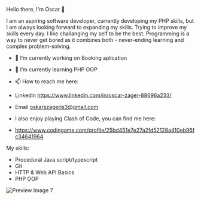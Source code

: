 Hello there, I'm Oscar 👋

I am an aspiring software developer, currently developing my PHP skills, but I am always looking forward to expanding my skills. Trying to improve my skills every day.
I like challanging my self to be the best. Programming is a way to never get bored as it combines both - never-ending learning and complex problem-solving.

- 🔭 I’m currently working on Booking aplication
- 🌱 I’m currently learning PHP OOP
- 📫 How to reach me here:
- Linkedin https://www.linkedin.com/in/oscar-zager-88696a233/
- Email oskarszageris3@gmail.com

- I also enjoy playing Clash of Code, you can find me here:
- https://www.codingame.com/profile/25bd451e7e27a2fd52128a410eb96fc34641964

My skills:
- Procedural Java script/typescript
- Git
- HTTP & Web API Basics
- PHP OOP




<img alt="Preview Image 7" data-description='<p class="img-credit">Photo &copy; <a target="_blank" href="http://www.sanantonioweddings.com/vendor-profile?w=225"> Advertiser Name</a> this is second link for google <a href="http://google.com">Click here for google</a></p>'>
